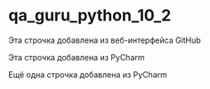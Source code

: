 # qa_guru_python_10_2

Эта строчка добавлена из веб-интерфейса GitHub

Эта строчка добавлена из PyCharm

Ещё одна строчка добавлена из PyCharm
